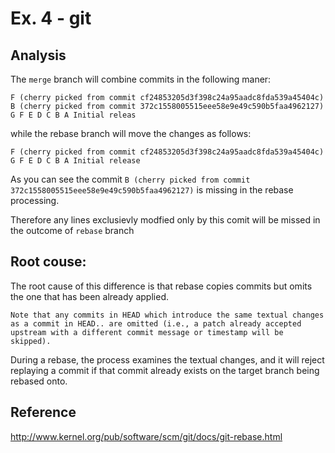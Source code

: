 # Ex. 4 - git

## Analysis

The `merge` branch will combine commits in the following maner: 

`
    F (cherry picked from commit cf24853205d3f398c24a95aadc8fda539a45404c)
    B (cherry picked from commit 372c1558005515eee58e9e49c590b5faa4962127)
    G
    F
    E
    D
    C
    B
    A
    Initial releas
`

while the rebase branch will move the changes as follows:

`
    F (cherry picked from commit cf24853205d3f398c24a95aadc8fda539a45404c)
    G
    F
    E
    D
    C
    B
    A
    Initial release
`

As you can see the commit `B (cherry picked from commit 372c1558005515eee58e9e49c590b5faa4962127)` is missing in the rebase processing. 

Therefore any lines exclusievly modfied only by this comit will be missed in the outcome of `rebase` branch

## Root couse:

The root cause of this difference is that rebase copies commits but omits the one that has been already applied.

`
Note that any commits in HEAD which introduce the same textual changes as a commit in HEAD.. are omitted (i.e., a patch already accepted upstream with a different commit message or timestamp will be skipped).
`

During a rebase, the process examines the textual changes, and it will reject replaying a commit if that commit already exists on the target branch being rebased onto.

## Reference
http://www.kernel.org/pub/software/scm/git/docs/git-rebase.html
